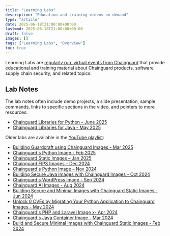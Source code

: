 ```yaml
---
title: "Learning Labs"
description: "Education and training videos on demand"
type: "article"
date: 2025-06-18T21:00:00+00:00
lastmod: 2025-06-18T21:00:00+00:00
draft: false
images: []
tags: ["Learning Labs", "Overview"]
toc: true
---
```


Learning Labs are [regularly run, virtual events from
Chainguard](https://www.chainguard.dev/events) that provide educational and
training material about Chainguard products, software supply chain security, and
related topics.

## Lab Notes

The lab notes often include demo projects, a slide presentation, sample
commands, links to specific sections in the video, and pointers to more
resources:

- [Chainguard Libraries for Python - June 2025](/software-security/learning-labs/ll202506/)
- [Chainguard Libraries for Java - May 2025](/software-security/learning-labs/ll202505/)

Older labs are available in the [YouTube
playlist](https://www.youtube.com/playlist?list=PLLjvkjPNmuZmvi2ZDXicVAWAC_mg2Jpgn):

- [Building Guardcraft using Chainguard Images - Mar 2025](https://www.youtube.com/watch?v=q6I0JC3h06U&list=PLLjvkjPNmuZmvi2ZDXicVAWAC_mg2Jpgn)
- [Chainguard's Python Image - Feb 2025](https://www.youtube.com/watch?v=922G7SLs0b0&list=PLLjvkjPNmuZmvi2ZDXicVAWAC_mg2Jpgn)
- [Chainguard Static Images – Jan 2025](https://www.youtube.com/watch?v=YAo7Bp6S4bY&list=PLLjvkjPNmuZmvi2ZDXicVAWAC_mg2Jpgn)
- [Chainguard FIPS Images – Dec 2024](https://www.youtube.com/watch?v=SYeym1SinA0&list=PLLjvkjPNmuZmvi2ZDXicVAWAC_mg2Jpgn)
- [Chainguard's Python Image – Nov 2024](https://www.youtube.com/watch?v=Pja990V0Rfc&list=PLLjvkjPNmuZmvi2ZDXicVAWAC_mg2Jpgn)
- [Building Secure Java Images with Chainguard Images - Oct 2024](https://www.youtube.com/watch?v=SX4xeRzbpYo&list=PLLjvkjPNmuZmvi2ZDXicVAWAC_mg2Jpgn)
- [Chainguard's WordPress Image - Sep 2024](https://www.youtube.com/watch?v=HAC0Nyt6_Uc&list=PLLjvkjPNmuZmvi2ZDXicVAWAC_mg2Jpgn)
- [Chainguard AI Images - Aug 2024](https://www.youtube.com/watch?v=Dbh4OMsZkNg&list=PLLjvkjPNmuZmvi2ZDXicVAWAC_mg2Jpgn)
- [Building Secure and Minimal Images with Chainguard Static Images - Jun 2024](https://www.youtube.com/watch?v=IQr-wmVzaK0&list=PLLjvkjPNmuZmvi2ZDXicVAWAC_mg2Jpgn)
- [Unlock 0 CVEs by Migrating Your Python Application to Chainguard Images - May 2024](https://www.youtube.com/watch?v=cc2qxhZmMDo&list=PLLjvkjPNmuZmvi2ZDXicVAWAC_mg2Jpgn)
- [Chainguard's PHP and Laravel Image x- Apr 2024](https://www.youtube.com/watch?v=0PSsJsKXqok&list=PLLjvkjPNmuZmvi2ZDXicVAWAC_mg2Jpgn&index=12)
- [Chainguard's Java Container Image - Mar 2024](https://www.youtube.com/watch?v=8v8xlFnRHfs&list=PLLjvkjPNmuZmvi2ZDXicVAWAC_mg2Jpgn&index=14)
- [Build and Secure Minimal Images with Chainguard Static Images - Feb 2024](https://www.youtube.com/watch?v=YBrczgb7e58&list=PLLjvkjPNmuZmvi2ZDXicVAWAC_mg2Jpgn)
